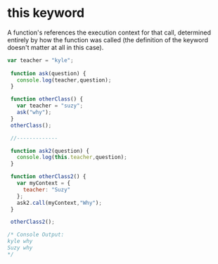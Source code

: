 # this keyword
A function's references the execution context for that call, determined entirely by how the function was called (the definition of the keyword doesn't matter at all in this case).

```javascript
var teacher = "kyle"; 
 
 function ask(question) {
   console.log(teacher,question);
 }

 function otherClass() {
   var teacher = "suzy";
   ask("why");
 }
 otherClass();

 //-------------

 function ask2(question) {
   console.log(this.teacher,question);
 }

 function otherClass2() {
   var myContext = {
     teacher: "Suzy"
   };
   ask2.call(myContext,"Why");
 }

 otherClass2(); 

/* Console Output:
kyle why
Suzy why
*/
```
